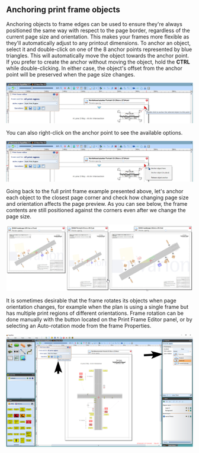 ## Anchoring print frame objects

Anchoring objects to frame edges can be used to ensure they're always positioned the same way with respect to the page border, regardless of the current page size and orientation. This makes your frames more flexible as they'll automatically adjust to any printout dimensions. To anchor an object, select it and double-click on one of the 8 anchor points represented by blue triangles. This will automatically move the object towards the anchor point. If you prefer to create the anchor without moving the object, hold the **CTRL** while double-clicking. In either case, the object's offset from the anchor point will be preserved when the page size changes. 

![Double_click_to_anchor.png](./assets/Double_click_to_anchor.png)

You can also right-click on the anchor point to see the available options.

![Right_click_anchor_menu](./assets/Right_click_anchor_menu.png)

Going back to the full print frame example presented above, let's anchor each object to the closest page corner and check how changing page size and orientation affects the page preview. As you can see below, the frame contents are still positioned against the corners even after we change the page size.

![Anchor_example](./assets/Anchor_example.jpg)

It is sometimes desirable that the frame rotates its objects when page orientation changes, for example when the plan is using a single frame but has multiple print regions of different orientations. Frame rotation can be done manually with the button located on the Print Frame Editor panel, or by selecting an Auto-rotation mode from the frame Properties.

![Rotate_frame_elements](./assets/Rotate_frame_elements.png)